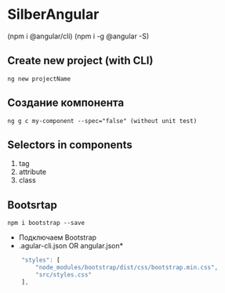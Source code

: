 # SilberAngular
(npm i @angular/cli)
(npm i -g @angular -S)
## Create new project (with CLI) 
```
ng new projectName
```

## 	Создание компонента
```
ng g c my-component --spec="false" (without unit test)
```

## Selectors in components
1. tag
2. attribute
3. class

## Bootsrtap
```
npm i bootstrap --save
```

* Подключаем Bootstrap
* .agular-cli.json OR angular.json*
```ts
    "styles": [
        "node_modules/bootstrap/dist/css/bootstrap.min.css",
        "src/styles.css"
    ],
```

